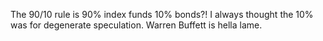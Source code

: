 The 90/10 rule is 90% index funds 10% bonds?! I always thought the 10% was for degenerate speculation. Warren Buffett is hella lame.

